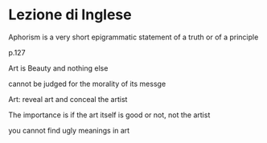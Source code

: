# Lezione di Inglese


Aphorism is a very short epigrammatic statement of a truth or of a principle

p.127

Art is Beauty and nothing else

cannot be judged for the morality of its messge

Art: reveal art and conceal the artist

The importance is if the art itself is good or not, not the artist

you cannot find ugly meanings in art
<!--stackedit_data:
eyJoaXN0b3J5IjpbMTAxMDIyMDM1NiwtNjcxMjE2Mjk5XX0=
-->